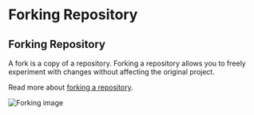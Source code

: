 # Forking Repository

## Forking Repository

A fork is a copy of a repository. Forking a repository allows you to freely experiment with changes without affecting the original project.

Read more about [forking a repository](https://help.github.com/articles/fork-a-repo/).

![Forking image](https://raw.githubusercontent.com/MDCblue/event/master/.gitbook/contributing/forking-repository.png)

## 

